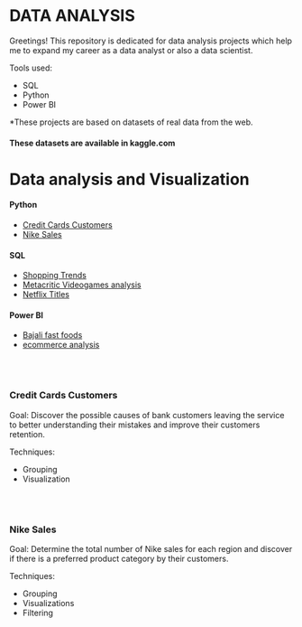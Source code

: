 # DATA ANALYSIS
Greetings!
This repository is dedicated for data analysis projects which help me to expand my career as a data analyst or also a data scientist.

Tools used: 
- SQL
- Python
- Power BI



*These projects are based on datasets of real data from the web.

#### These datasets are available in kaggle.com 



 # Data analysis and Visualization


 #### Python 
- [Credit Cards Customers](Python/data_analysis_visualizations/bankchurns.ipynb)
- [Nike Sales](Python/data_analysis_visualizations/nike_sales_2024.ipynb)

#### SQL 
- [Shopping Trends](SQL/netflix_titles.sql)
- [Metacritic Videogames analysis](SQL/videogames_analysis.sql)
- [Netflix Titles]((SQL/netflix_titles.sql))



#### Power BI 
- [Bajali fast foods](power_bi/Bajali_fast_foods.pbix)
- [ecommerce analysis](power_bi/ecommerce_transactions.pbix)

 
<br>
<br>




### Credit Cards Customers 


Goal: Discover the possible causes of bank customers leaving the service to better understanding their mistakes and improve their customers retention.


Techniques:
- Grouping
- Visualization

<br>
<br>






  ### Nike Sales


  Goal: Determine the total number of Nike sales for each region and discover if there is a preferred product category by their customers.

  Techniques:
  - Grouping
  - Visualizations
  - Filtering











 
      
      
 
 

















 
  

 





 


